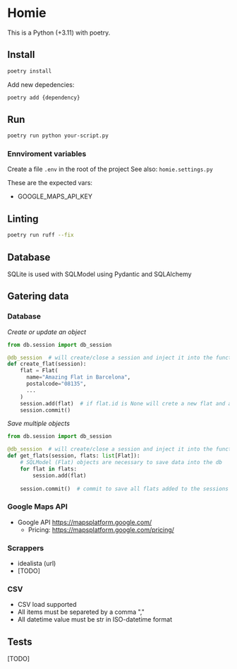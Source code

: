 # Homie
This is a Python (+3.11) with poetry.

## Install
```sh
poetry install
```

Add new depedencies:
```sh
poetry add {dependency}
```

## Run
```sh
poetry run python your-script.py
```

### Ennviroment variables
Create a file `.env` in the root of the project
See also: `homie.settings.py`

These are the expected vars:
* GOOGLE_MAPS_API_KEY


## Linting
```sh
poetry run ruff --fix
```

## Database
SQLite is used with SQLModel using Pydantic and SQLAlchemy

## Gatering data

### Database
*Create or update an object*
```python
from db.session import db_session

@db_session  # will create/close a session and inject it into the function
def create_flat(session):
    flat = Flat(
      name="Amazing Flat in Barcelona",
      postalcode="08135",
      ...
    )
    session.add(flat)  # if flat.id is None will crete a new flat and assign an id automatically
    session.commit()
```


*Save multiple objects*
```python
from db.session import db_session

@db_session  # will create/close a session and inject it into the function
def get_flats(session, flats: list[Flat]):
    # SQLModel (Flat) objects are necessary to save data into the db
    for flat in flats:
        session.add(flat)
    
    session.commit()  # commit to save all flats added to the sessions
```


### Google Maps API
* Google API https://mapsplatform.google.com/
  * Pricing: https://mapsplatform.google.com/pricing/

### Scrappers
* idealista (url)
* [TODO]

### CSV
* CSV load supported
* All items must be separeted by a comma ","
* All datetime value must be str in ISO-datetime format

## Tests
[TODO]